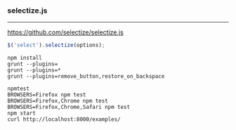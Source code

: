 ### selectize.js
---
https://github.com/selectize/selectize.js

```js
$('select').selectize(options);
```

```
npm install
grunt --plugins=
grunt --plugins=*
grunt --plugins=remove_button,restore_on_backspace

npmtest
BROWSERS=Firefox npm test
BROWSERS=Firefox,Chrome npm test
BROWSERS=Firefox,Chrome,Safari npm test
npm start
curl http://localhost:8000/examples/
```

```

```

